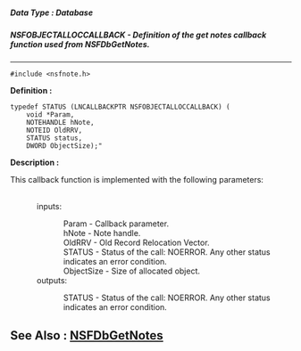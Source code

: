 ##### Data Type : Database
##### NSFOBJECTALLOCCALLBACK - Definition of the get notes callback function used from NSFDbGetNotes.
---
```
#include <nsfnote.h>
```

**Definition :**
```
typedef STATUS (LNCALLBACKPTR NSFOBJECTALLOCCALLBACK) (
	void *Param, 
	NOTEHANDLE hNote, 
	NOTEID OldRRV, 
	STATUS status, 
	DWORD ObjectSize);"
```

**Description :**

This callback function is implemented with the following parameters:  
<ul>
<ul><br>
inputs:
<ul>
<ul>Param - Callback parameter.<br>
hNote - Note handle.<br>
OldRRV - Old Record Relocation Vector.<br>
STATUS - Status of the call: NOERROR. Any other status indicates an error condition.<br>
ObjectSize - Size of allocated object.<br>
</ul>
</ul>
outputs:	
<ul>
<ul>STATUS - Status of the call: NOERROR. Any other status indicates an error condition.</ul>
</ul>
</ul>
</ul>



**See Also :**
[NSFDbGetNotes](/domino-c-api-docs/reference/Func/NSFDbGetNotes)
---
